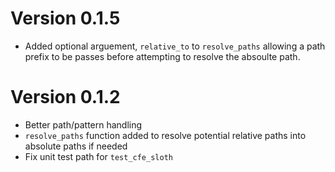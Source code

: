 # Version 0.1.5
- Added optional arguement, `relative_to` to `resolve_paths` allowing a path prefix to be passes before attempting to resolve the absoulte path.

# Version 0.1.2
- Better path/pattern handling
- `resolve_paths` function added to resolve potential relative paths into absolute paths if needed
- Fix unit test path for `test_cfe_sloth`